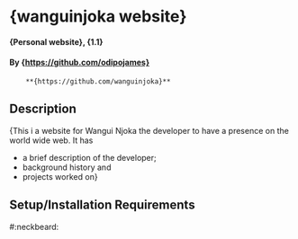 # {wanguinjoka website}
#### {Personal website}, {1.1}
#### By **{https://github.com/odipojames}**
        **{https://github.com/wanguinjoka}**
## Description
{This i a website for Wangui Njoka the developer to have a presence on the world wide web. It has
  * a brief description of the developer;
  * background history and
  * projects worked on}
## Setup/Installation Requirements
#:neckbeard:
